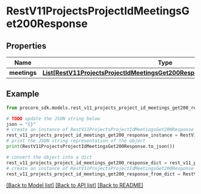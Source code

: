 # RestV11ProjectsProjectIdMeetingsGet200Response


## Properties

Name | Type | Description | Notes
------------ | ------------- | ------------- | -------------
**meetings** | [**List[RestV11ProjectsProjectIdMeetingsGet200ResponseOneOfInnerMeetingsInner]**](RestV11ProjectsProjectIdMeetingsGet200ResponseOneOfInnerMeetingsInner.md) | Meetings | [optional] 

## Example

```python
from procore_sdk.models.rest_v11_projects_project_id_meetings_get200_response import RestV11ProjectsProjectIdMeetingsGet200Response

# TODO update the JSON string below
json = "{}"
# create an instance of RestV11ProjectsProjectIdMeetingsGet200Response from a JSON string
rest_v11_projects_project_id_meetings_get200_response_instance = RestV11ProjectsProjectIdMeetingsGet200Response.from_json(json)
# print the JSON string representation of the object
print(RestV11ProjectsProjectIdMeetingsGet200Response.to_json())

# convert the object into a dict
rest_v11_projects_project_id_meetings_get200_response_dict = rest_v11_projects_project_id_meetings_get200_response_instance.to_dict()
# create an instance of RestV11ProjectsProjectIdMeetingsGet200Response from a dict
rest_v11_projects_project_id_meetings_get200_response_from_dict = RestV11ProjectsProjectIdMeetingsGet200Response.from_dict(rest_v11_projects_project_id_meetings_get200_response_dict)
```
[[Back to Model list]](../README.md#documentation-for-models) [[Back to API list]](../README.md#documentation-for-api-endpoints) [[Back to README]](../README.md)


